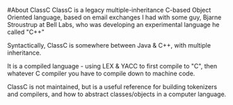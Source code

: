 #About ClassC
ClassC is a legacy multiple-inheritance C-based Object Oriented language, based on email exchanges I had with some guy, Bjarne Stroustrup at Bell Labs, who was developing an experimental language he called "C++"

Syntactically, ClassC is somewhere between Java & C++, with multiple inheritance. 

It is a compiled language - using LEX & YACC to first compile to "C", then whatever C compiler you have to compile down to machine code.

ClassC is not maintained, but is a useful reference for building tokenizers and compilers, and how to abstract classes/objects in a computer language.


